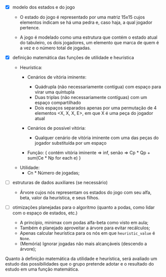 - [X] modelo dos estados e do jogo

    - O estado do jogo é representado por uma matriz 15x15 cujos elementos
      indicam se há uma pedra e, caso haja, a qual jogador pertence.

    - A jogo é modelado como uma estrutura que contém o estado atual do
      tabuleiro, os dois jogadores, um elemento que marca de quem é a vez e o
      número total de jogadas.


- [X] definição matemática das funções de utilidade e heurística
    - Heurística:
        - Cenários de vitória iminente:
            - Quádrupla (não necessariamente contígua) com espaço para virar
              uma quíntupla
            - Duas triplas (não necessariamente contíguas) com um espaço
              compartilhado
            - Dois espaços separados apenas por uma permutação de 4 elementos
              <X, X, X, E>, em que X é uma peça do jogador atual
        - Cenários de possível vitória:
            - Qualquer cenário de vitória iminente com uma das peças do jogador
              substituída por um espaço

        - Função: {
            contém vitória iminente => inf,
            senão => Cp * Qp + sum(Ce * Np for each e)
        }
    - Utilidade:
        - Cn * Número de jogadas;

- [ ] estruturas de dados auxiliares (se necessário)
    - Árvore cujos nós representam os estados do jogo com seu alfa, beta, valor
      da heurística, e seus filhos.

- [ ] otimizações planejadas para o algoritmo (quanto a podas, como lidar com o
  espaço de estados, etc.)
    - A princípio, minimax com podas alfa-beta como visto em aula;
    - Também é planejado aproveitar a árvore para evitar recálculos;
    - Apenas calcular heurística para os nós em que `heuristic_value` é `None`.
    - (Memória) Ignorar jogadas não mais alcançáveis (descendo a árvore);

Quanto à definição matemática da utilidade e heurística, será avaliado um
estudo das possibilidades que o grupo pretende adotar e o resultado do estudo
em uma função matemática.
